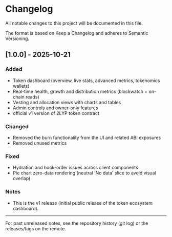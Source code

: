 # Changelog

All notable changes to this project will be documented in this file.

The format is based on Keep a Changelog and adheres to Semantic Versioning.

## [1.0.0] - 2025-10-21
### Added
- Token dashboard (overview, live stats, advanced metrics, tokenomics wallets)
- Real-time health, growth and distribution metrics (blockwatch + on-chain reads)
- Vesting and allocation views with charts and tables
- Admin controls and owner-only features
- official v1 version of 2LYP token contract

### Changed
- Removed the burn functionality from the UI and related ABI exposures
- Removed unused metrics

### Fixed
- Hydration and hook-order issues across client components
- Pie chart zero-data rendering (neutral 'No data' slice to avoid visual overlap)

### Notes
- This is the v1 release (initial public release of the token ecosystem dashboard).

---

For past unreleased notes, see the repository history (git log) or the releases/tags on the remote.
